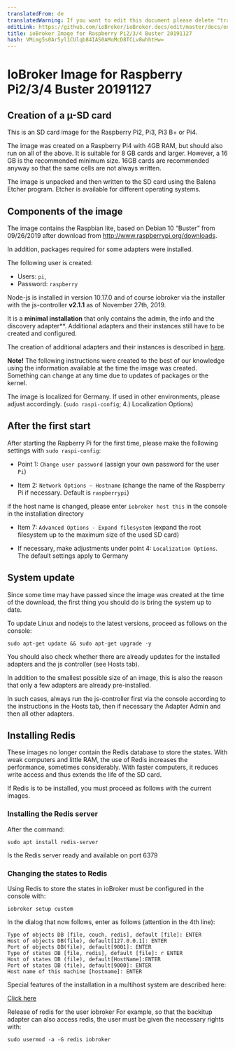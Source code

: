 ```yaml
---
translatedFrom: de
translatedWarning: If you want to edit this document please delete "translatedFrom" field, elsewise this document will be translated automatically again
editLink: https://github.com/ioBroker/ioBroker.docs/edit/master/docs/en/downloads/ioBroker_Image_RPi_2-3-4_20191127_buster.md
title: ioBroker Image for Raspberry Pi2/3/4 Buster 20191127
hash: VMimg5s0Ar5yl1CUlqb84IAS0AMoMcD8TCLv8whhtHw=
---
```

# IoBroker Image for Raspberry Pi2/3/4 Buster 20191127
## Creation of a µ-SD card
This is an SD card image for the Raspberry Pi2, Pi3, Pi3 B+ or Pi4.

The image was created on a Raspberry Pi4 with 4GB RAM, but should also run on all of the above. It is suitable for 8 GB cards and larger. However, a 16 GB is the recommended minimum size.
16GB cards are recommended anyway so that the same cells are not always written.

The image is unpacked and then written to the SD card using the Balena Etcher program. Etcher is available for different operating systems.

## Components of the image
The image contains the Raspbian lite, based on Debian 10 “Buster” from 09/26/2019 after download from http://www.raspberrypi.org/downloads.

In addition, packages required for some adapters were installed.

The following user is created:

* Users: `pi`,
* Password: `raspberry`

Node-js is installed in version 10.17.0 and of course iobroker via the installer with the js-controller **v2.1.1** as of November 27th, 2019.

It is a **minimal installation** that only contains the admin, the info and the discovery adapter**.
Additional adapters and their instances still have to be created and configured.

The creation of additional adapters and their instances is described in [here](/tutorial/adapter.md).

**Note!** The following instructions were created to the best of our knowledge using the information available at the time the image was created. Something can change at any time due to updates of packages or the kernel.

The image is localized for Germany. If used in other environments, please adjust accordingly. (`sudo raspi-config`; 4.) Localization Options)

## After the first start
After starting the Rapberry Pi for the first time, please make the following settings with `sudo raspi-config`:

* Point 1: `Change user password` (assign your own password for the user `Pi`)

* Item 2: `Network Options – Hostname` (change the name of the Raspberry Pi if necessary. Default is `raspberrypi`)

if the host name is changed, please enter `iobroker host this` in the console in the installation directory

* Item 7: `Advanced Options - Expand filesystem` (expand the root filesystem up to the maximum size of the used SD card)

* If necessary, make adjustments under point 4: `Localization Options`. The default settings apply to Germany

## System update
Since some time may have passed since the image was created at the time of the download, the first thing you should do is bring the system up to date.

To update Linux and nodejs to the latest versions, proceed as follows on the console:

```sudo apt-get update && sudo apt-get upgrade -y```

You should also check whether there are already updates for the installed adapters and the js controller (see Hosts tab).

In addition to the smallest possible size of an image, this is also the reason that only a few adapters are already pre-installed.

In such cases, always run the js-controller first via the console according to the instructions in the Hosts tab, then if necessary the Adapter Admin and then all other adapters.

## Installing Redis
These images no longer contain the Redis database to store the states. With weak computers and little RAM, the use of Redis increases the performance, sometimes considerably. With faster computers, it reduces write access and thus extends the life of the SD card.

If Redis is to be installed, you must proceed as follows with the current images.

### Installing the Redis server
After the command:

`sudo apt install redis-server`

Is the Redis server ready and available on port 6379

### Changing the states to Redis
Using Redis to store the states in ioBroker must be configured in the console with:

`iobroker setup custom`

In the dialog that now follows, enter as follows (attention in the 4th line):

```
Type of objects DB [file, couch, redis], default [file]: ENTER
Host of objects DB(file), default[127.0.0.1]: ENTER
Port of objects DB(file), default[9001]: ENTER
Type of states DB [file, redis], default [file]: r ENTER
Host of states DB (file), default[HostName]:ENTER
Port of states DB (file), default[9000]: ENTER
Host name of this machine [hostname]: ENTER
```

Special features of the installation in a multihost system are described here:

[Click here](config/multihost.md)

Release of redis for the user iobroker For example, so that the backitup adapter can also access redis, the user must be given the necessary rights with:

`sudo usermod -a -G redis iobroker`
